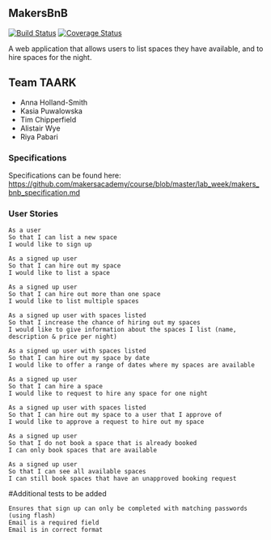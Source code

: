 ## MakersBnB

[![Build Status](https://travis-ci.org/riyapabari/MakersBnB.svg?branch=master)](https://travis-ci.org/riyapabari/MakersBnB) [![Coverage Status](https://coveralls.io/repos/github/riyapabari/MakersBnB/badge.svg?branch=master)](https://coveralls.io/github/riyapabari/MakersBnB?branch=master)

A web application that allows users to list spaces they have available, and to hire spaces for the night.

## Team TAARK
- Anna Holland-Smith
- Kasia Puwalowska
- Tim Chipperfield
- Alistair Wye
- Riya Pabari

### Specifications

Specifications can be found here: https://github.com/makersacademy/course/blob/master/lab_week/makers_bnb_specification.md

### User Stories

```
As a user
So that I can list a new space
I would like to sign up
```
```
As a signed up user
So that I can hire out my space
I would like to list a space
```
```
As a signed up user
So that I can hire out more than one space
I would like to list multiple spaces
```
```
As a signed up user with spaces listed
So that I increase the chance of hiring out my spaces
I would like to give information about the spaces I list (name, description & price per night)
```
```
As a signed up user with spaces listed
So that I can hire out my space by date
I would like to offer a range of dates where my spaces are available
```
```
As a signed up user
So that I can hire a space
I would like to request to hire any space for one night
```
```
As a signed up user with spaces listed
So that I can hire out my space to a user that I approve of
I would like to approve a request to hire out my space
```
```
As a signed up user
So that I do not book a space that is already booked
I can only book spaces that are available
```
```
As a signed up user
So that I can see all available spaces
I can still book spaces that have an unapproved booking request
```

#Additional tests to be added
```
Ensures that sign up can only be completed with matching passwords (using flash)
Email is a required field
Email is in correct format
```
